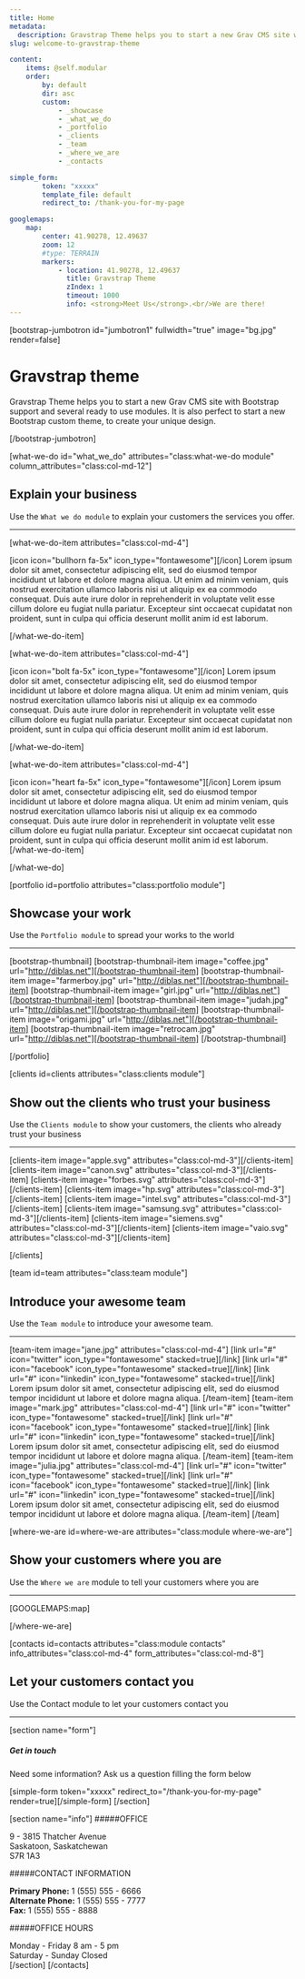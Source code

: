 ```yaml
---
title: Home
metadata:
  description: Gravstrap Theme helps you to start a new Grav CMS site with Bootstrap support and several ready to use modules. It is also perfect to extend to start a new Bootstrap custom theme, to fit your needs.
slug: welcome-to-gravstrap-theme

content:
    items: @self.modular
    order:
        by: default
        dir: asc
        custom:
            - _showcase
            - _what_we_do
            - _portfolio
            - _clients
            - _team
            - _where_we_are
            - _contacts

simple_form:
        token: "xxxxx"
        template_file: default
        redirect_to: /thank-you-for-my-page

googlemaps:
    map:
        center: 41.90278, 12.49637
        zoom: 12
        #type: TERRAIN
        markers:
            - location: 41.90278, 12.49637
              title: Gravstrap Theme
              zIndex: 1
              timeout: 1000
              info: <strong>Meet Us</strong>.<br/>We are there!
---
```


[bootstrap-jumbotron id="jumbotron1" fullwidth="true" image="bg.jpg" render=false]
# Gravstrap theme

Gravstrap Theme helps you to start a new Grav CMS site with Bootstrap support and several ready to use modules. It is also perfect to start a new Bootstrap custom theme, to create your unique design.

[/bootstrap-jumbotron]


[what-we-do id="what_we_do" attributes="class:what-we-do module" column_attributes="class:col-md-12"]

## Explain your business
Use the `What we do module` to explain your customers the services you offer.
___

[what-we-do-item attributes="class:col-md-4"]

[icon icon="bullhorn fa-5x" icon_type="fontawesome"][/icon]
Lorem ipsum dolor sit amet, consectetur adipiscing elit, sed do eiusmod tempor incididunt ut labore et dolore magna aliqua. Ut enim ad minim veniam, quis nostrud exercitation ullamco laboris nisi ut aliquip ex ea commodo consequat. Duis aute irure dolor in reprehenderit in voluptate velit esse cillum dolore eu fugiat nulla pariatur. Excepteur sint occaecat cupidatat non proident, sunt in culpa qui officia deserunt mollit anim id est laborum.

[/what-we-do-item]

[what-we-do-item attributes="class:col-md-4"]

[icon icon="bolt fa-5x" icon_type="fontawesome"][/icon]
Lorem ipsum dolor sit amet, consectetur adipiscing elit, sed do eiusmod tempor incididunt ut labore et dolore magna aliqua. Ut enim ad minim veniam, quis nostrud exercitation ullamco laboris nisi ut aliquip ex ea commodo consequat. Duis aute irure dolor in reprehenderit in voluptate velit esse cillum dolore eu fugiat nulla pariatur. Excepteur sint occaecat cupidatat non proident, sunt in culpa qui officia deserunt mollit anim id est laborum.

[/what-we-do-item]

[what-we-do-item attributes="class:col-md-4"]

[icon icon="heart fa-5x" icon_type="fontawesome"][/icon]
Lorem ipsum dolor sit amet, consectetur adipiscing elit, sed do eiusmod tempor incididunt ut labore et dolore magna aliqua. Ut enim ad minim veniam, quis nostrud exercitation ullamco laboris nisi ut aliquip ex ea commodo consequat. Duis aute irure dolor in reprehenderit in voluptate velit esse cillum dolore eu fugiat nulla pariatur. Excepteur sint occaecat cupidatat non proident, sunt in culpa qui officia deserunt mollit anim id est laborum.
[/what-we-do-item]

[/what-we-do]


[portfolio id=portfolio attributes="class:portfolio module"]

## Showcase your work
Use the `Portfolio module` to spread your works to the world

___

[bootstrap-thumbnail]
[bootstrap-thumbnail-item image="coffee.jpg" url="http://diblas.net"][/bootstrap-thumbnail-item]
[bootstrap-thumbnail-item image="farmerboy.jpg" url="http://diblas.net"][/bootstrap-thumbnail-item]
[bootstrap-thumbnail-item image="girl.jpg" url="http://diblas.net"][/bootstrap-thumbnail-item]
[bootstrap-thumbnail-item image="judah.jpg" url="http://diblas.net"][/bootstrap-thumbnail-item]
[bootstrap-thumbnail-item image="origami.jpg" url="http://diblas.net"][/bootstrap-thumbnail-item]
[bootstrap-thumbnail-item image="retrocam.jpg" url="http://diblas.net"][/bootstrap-thumbnail-item]
[/bootstrap-thumbnail]

[/portfolio]


[clients id=clients attributes="class:clients module"]

## Show out the clients who trust your business
Use the `Clients module` to show your customers, the clients who already trust your business

___

[clients-item image="apple.svg" attributes="class:col-md-3"][/clients-item]
[clients-item image="canon.svg" attributes="class:col-md-3"][/clients-item]
[clients-item image="forbes.svg" attributes="class:col-md-3"][/clients-item]
[clients-item image="hp.svg" attributes="class:col-md-3"][/clients-item]
[clients-item image="intel.svg" attributes="class:col-md-3"][/clients-item]
[clients-item image="samsung.svg" attributes="class:col-md-3"][/clients-item]
[clients-item image="siemens.svg" attributes="class:col-md-3"][/clients-item]
[clients-item image="vaio.svg" attributes="class:col-md-3"][/clients-item]

[/clients]

[team id=team attributes="class:team module"]

## Introduce your awesome team
Use the `Team module` to introduce your awesome team.

___

[team-item image="jane.jpg" attributes="class:col-md-4"]
[link url="#" icon="twitter" icon_type="fontawesome" stacked=true][/link]
[link url="#" icon="facebook" icon_type="fontawesome" stacked=true][/link]
[link url="#" icon="linkedin" icon_type="fontawesome" stacked=true][/link]
Lorem ipsum dolor sit amet, consectetur adipiscing elit, sed do eiusmod tempor incididunt ut labore et dolore magna aliqua.
[/team-item]
[team-item image="mark.jpg" attributes="class:col-md-4"]
[link url="#" icon="twitter" icon_type="fontawesome" stacked=true][/link]
[link url="#" icon="facebook" icon_type="fontawesome" stacked=true][/link]
[link url="#" icon="linkedin" icon_type="fontawesome" stacked=true][/link]
Lorem ipsum dolor sit amet, consectetur adipiscing elit, sed do eiusmod tempor incididunt ut labore et dolore magna aliqua.
[/team-item]
[team-item image="julia.jpg" attributes="class:col-md-4"]
[link url="#" icon="twitter" icon_type="fontawesome" stacked=true][/link]
[link url="#" icon="facebook" icon_type="fontawesome" stacked=true][/link]
[link url="#" icon="linkedin" icon_type="fontawesome" stacked=true][/link]
Lorem ipsum dolor sit amet, consectetur adipiscing elit, sed do eiusmod tempor incididunt ut labore et dolore magna aliqua.
[/team-item]
[/team]

[where-we-are id=where-we-are attributes="class:module where-we-are"]

## Show your customers where you are
Use the `Where we are` module to tell your customers where you are

___

[GOOGLEMAPS:map]

[/where-we-are]

[contacts id=contacts attributes="class:module contacts" info_attributes="class:col-md-4" form_attributes="class:col-md-8"]

## Let your customers contact you
Use the Contact module to let your customers contact you

___

[section name="form"]
##### Get in touch
Need some information? Ask us a question filling the form below

[simple-form token="xxxxx" redirect_to="/thank-you-for-my-page" render=true][/simple-form]
[/section]

[section name="info"]
#####OFFICE

9 - 3815 Thatcher Avenue  
Saskatoon, Saskatchewan  
S7R 1A3

#####CONTACT INFORMATION

**Primary Phone:** 1 (555) 555 - 6666  
**Alternate Phone:** 1 (555) 555 - 7777  
**Fax:** 1 (555) 555 - 8888


#####OFFICE HOURS

Monday - Friday 8 am - 5 pm  
Saturday - Sunday Closed  
[/section]
[/contacts]
